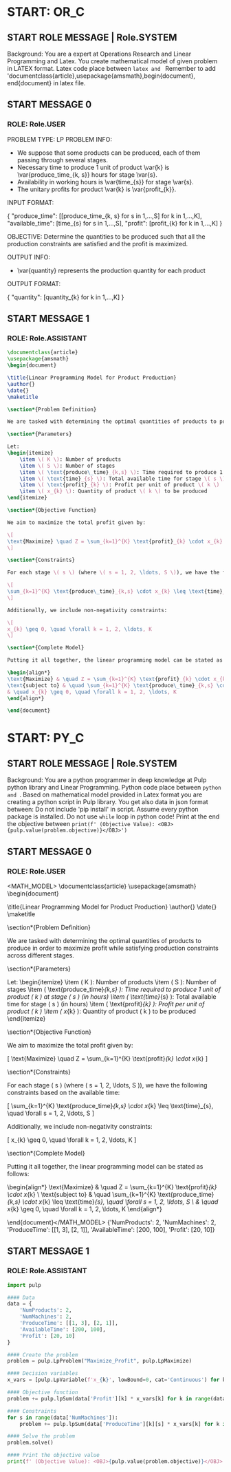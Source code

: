 # START: OR_C 
## START ROLE MESSAGE | Role.SYSTEM 
Background: You are a expert at Operations Research and Linear Programming and Latex. You create mathematical model of given problem in LATEX format. Latex code place between ```latex and ``` Remember to add 'documentclass{article},usepackage{amsmath},begin{document}, end{document} in latex file. 
## START MESSAGE 0 
### ROLE: Role.USER
<DESCRIPTION>
PROBLEM TYPE: LP
PROBLEM INFO:

- We suppose that some products can be produced, each of them passing through several stages.
- Necessary time to produce 1 unit of product \var{k} is \var{produce_time_{k, s}} hours for stage \var{s}.
- Availability in working hours is \var{time_{s}} for stage \var{s}. 
- The unitary profits for product \var{k} is \var{profit_{k}}.

INPUT FORMAT:

{
	"produce_time": [[produce_time_{k, s} for s in 1,...,S] for k in 1,...,K],
	"available_time": [time_{s} for s in 1,...,S],
	"profit": [profit_{k} for k in 1,...,K]
}


OBJECTIVE: Determine the quantities to be produced such that all the production constraints are satisfied and the profit is maximized.

OUTPUT INFO:

- \var{quantity} represents the production quantity for each product

OUTPUT FORMAT:

{
	"quantity": [quantity_{k} for k in 1,...,K]
}
</DESCRIPTION>


## START MESSAGE 1 
### ROLE: Role.ASSISTANT
```latex
\documentclass{article}
\usepackage{amsmath}
\begin{document}

\title{Linear Programming Model for Product Production}
\author{}
\date{}
\maketitle

\section*{Problem Definition}

We are tasked with determining the optimal quantities of products to produce in order to maximize profit while satisfying production constraints across different stages.

\section*{Parameters}

Let:
\begin{itemize}
    \item \( K \): Number of products
    \item \( S \): Number of stages
    \item \( \text{produce\_time}_{k,s} \): Time required to produce 1 unit of product \( k \) at stage \( s \) (in hours)
    \item \( \text{time}_{s} \): Total available time for stage \( s \) (in hours)
    \item \( \text{profit}_{k} \): Profit per unit of product \( k \)
    \item \( x_{k} \): Quantity of product \( k \) to be produced
\end{itemize}

\section*{Objective Function}

We aim to maximize the total profit given by:

\[
\text{Maximize} \quad Z = \sum_{k=1}^{K} \text{profit}_{k} \cdot x_{k}
\]

\section*{Constraints}

For each stage \( s \) (where \( s = 1, 2, \ldots, S \)), we have the following constraints based on the available time:

\[
\sum_{k=1}^{K} \text{produce\_time}_{k,s} \cdot x_{k} \leq \text{time}_{s}, \quad \forall s = 1, 2, \ldots, S
\]

Additionally, we include non-negativity constraints:

\[
x_{k} \geq 0, \quad \forall k = 1, 2, \ldots, K
\]

\section*{Complete Model}

Putting it all together, the linear programming model can be stated as follows:

\begin{align*}
\text{Maximize} & \quad Z = \sum_{k=1}^{K} \text{profit}_{k} \cdot x_{k} \\
\text{subject to} & \quad \sum_{k=1}^{K} \text{produce\_time}_{k,s} \cdot x_{k} \leq \text{time}_{s}, \quad \forall s = 1, 2, \ldots, S \\
& \quad x_{k} \geq 0, \quad \forall k = 1, 2, \ldots, K
\end{align*}

\end{document}
```

# START: PY_C 
## START ROLE MESSAGE | Role.SYSTEM 
Background: You are a python programmer in deep knowledge at Pulp python library and Linear Programming. Python code place between ```python and ```. Based on mathematical model provided in Latex format you are creating a python script in Pulp library. You get also data in json format between: <DATA></DATA> Do not include 'pip install' in script. Assume every python package is installed. Do not use `while` loop in python code! Print at the end the objective between <OBJ></OBJ> `print(f' (Objective Value): <OBJ>{pulp.value(problem.objective)}</OBJ>')` 
## START MESSAGE 0 
### ROLE: Role.USER
<MATH_MODEL>
\documentclass{article}
\usepackage{amsmath}
\begin{document}

\title{Linear Programming Model for Product Production}
\author{}
\date{}
\maketitle

\section*{Problem Definition}

We are tasked with determining the optimal quantities of products to produce in order to maximize profit while satisfying production constraints across different stages.

\section*{Parameters}

Let:
\begin{itemize}
    \item \( K \): Number of products
    \item \( S \): Number of stages
    \item \( \text{produce\_time}_{k,s} \): Time required to produce 1 unit of product \( k \) at stage \( s \) (in hours)
    \item \( \text{time}_{s} \): Total available time for stage \( s \) (in hours)
    \item \( \text{profit}_{k} \): Profit per unit of product \( k \)
    \item \( x_{k} \): Quantity of product \( k \) to be produced
\end{itemize}

\section*{Objective Function}

We aim to maximize the total profit given by:

\[
\text{Maximize} \quad Z = \sum_{k=1}^{K} \text{profit}_{k} \cdot x_{k}
\]

\section*{Constraints}

For each stage \( s \) (where \( s = 1, 2, \ldots, S \)), we have the following constraints based on the available time:

\[
\sum_{k=1}^{K} \text{produce\_time}_{k,s} \cdot x_{k} \leq \text{time}_{s}, \quad \forall s = 1, 2, \ldots, S
\]

Additionally, we include non-negativity constraints:

\[
x_{k} \geq 0, \quad \forall k = 1, 2, \ldots, K
\]

\section*{Complete Model}

Putting it all together, the linear programming model can be stated as follows:

\begin{align*}
\text{Maximize} & \quad Z = \sum_{k=1}^{K} \text{profit}_{k} \cdot x_{k} \\
\text{subject to} & \quad \sum_{k=1}^{K} \text{produce\_time}_{k,s} \cdot x_{k} \leq \text{time}_{s}, \quad \forall s = 1, 2, \ldots, S \\
& \quad x_{k} \geq 0, \quad \forall k = 1, 2, \ldots, K
\end{align*}

\end{document}</MATH_MODEL>
<DATA>
{'NumProducts': 2, 'NumMachines': 2, 'ProduceTime': [[1, 3], [2, 1]], 'AvailableTime': [200, 100], 'Profit': [20, 10]}</DATA>


## START MESSAGE 1 
### ROLE: Role.ASSISTANT
```python
import pulp

#### Data
data = {
    'NumProducts': 2,
    'NumMachines': 2,
    'ProduceTime': [[1, 3], [2, 1]],
    'AvailableTime': [200, 100],
    'Profit': [20, 10]
}

#### Create the problem
problem = pulp.LpProblem("Maximize_Profit", pulp.LpMaximize)

#### Decision variables
x_vars = [pulp.LpVariable(f'x_{k}', lowBound=0, cat='Continuous') for k in range(data['NumProducts'])]

#### Objective function
problem += pulp.lpSum(data['Profit'][k] * x_vars[k] for k in range(data['NumProducts']))

#### Constraints
for s in range(data['NumMachines']):
    problem += pulp.lpSum(data['ProduceTime'][k][s] * x_vars[k] for k in range(data['NumProducts'])) <= data['AvailableTime'][s]

#### Solve the problem
problem.solve()

#### Print the objective value
print(f' (Objective Value): <OBJ>{pulp.value(problem.objective)}</OBJ>')
```

